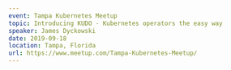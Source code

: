 ```yaml
---
event: Tampa Kubernetes Meetup
topic: Introducing KUDO - Kubernetes operators the easy way
speaker: James Dyckowski
date: 2019-09-18
location: Tampa, Florida
url: https://www.meetup.com/Tampa-Kubernetes-Meetup/
---
```


<!-- some more info about the event could go here -->

<!-- more -->
